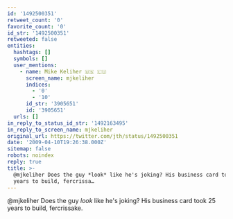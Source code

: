 ```yaml
---
id: '1492500351'
retweet_count: '0'
favorite_count: '0'
id_str: '1492500351'
retweeted: false
entities:
  hashtags: []
  symbols: []
  user_mentions:
    - name: Mike Keliher 🇺🇸 🇱🇺
      screen_name: mjkeliher
      indices:
        - '0'
        - '10'
      id_str: '3905651'
      id: '3905651'
  urls: []
in_reply_to_status_id_str: '1492163495'
in_reply_to_screen_name: mjkeliher
original_url: https://twitter.com/jth/status/1492500351
date: '2009-04-10T19:26:38.000Z'
sitemap: false
robots: noindex
reply: true
title: >-
  @mjkeliher Does the guy *look* like he's joking? His business card took 25
  years to build, fercrissa…
---
```


@mjkeliher Does the guy *look* like he's joking? His business card took 25 years to build, fercrissake.